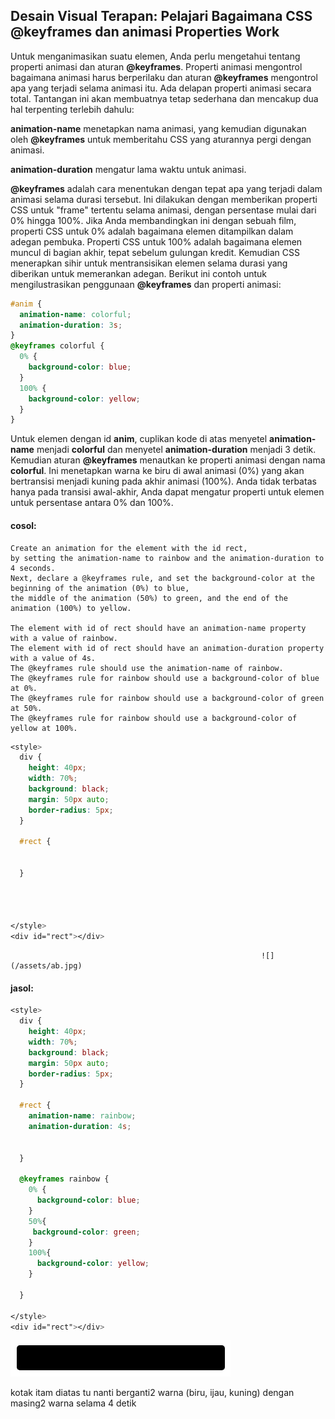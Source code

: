 ## Desain Visual Terapan: Pelajari Bagaimana CSS @keyframes dan animasi Properties Work

Untuk menganimasikan suatu elemen, Anda perlu mengetahui tentang properti animasi dan aturan **@keyframes**. Properti animasi mengontrol bagaimana animasi harus berperilaku dan aturan **@keyframes** mengontrol apa yang terjadi selama animasi itu. Ada delapan properti animasi secara total. Tantangan ini akan membuatnya tetap sederhana dan mencakup dua hal terpenting terlebih dahulu:

**animation-name** menetapkan nama animasi, yang kemudian digunakan oleh **@keyframes** untuk memberitahu CSS yang aturannya pergi dengan animasi.

**animation-duration** mengatur lama waktu untuk animasi.

**@keyframes** adalah cara menentukan dengan tepat apa yang terjadi dalam animasi selama durasi tersebut. Ini dilakukan dengan memberikan properti CSS untuk "frame" tertentu selama animasi, dengan persentase mulai dari 0% hingga 100%. Jika Anda membandingkan ini dengan sebuah film, properti CSS untuk 0% adalah bagaimana elemen ditampilkan dalam adegan pembuka. Properti CSS untuk 100% adalah bagaimana elemen muncul di bagian akhir, tepat sebelum gulungan kredit. Kemudian CSS menerapkan sihir untuk mentransisikan elemen selama durasi yang diberikan untuk memerankan adegan. Berikut ini contoh untuk mengilustrasikan penggunaan **@keyframes** dan properti animasi:

```css
#anim {
  animation-name: colorful;
  animation-duration: 3s;
}
@keyframes colorful {
  0% {
    background-color: blue;
  }
  100% {
    background-color: yellow;
  }
}
```

Untuk elemen dengan id **anim**, cuplikan kode di atas menyetel **animation-name** menjadi **colorful** dan menyetel **animation-duration** menjadi 3 detik. Kemudian aturan **@keyframes** menautkan ke properti animasi dengan nama **colorful**. Ini menetapkan warna ke biru di awal animasi \(0%\) yang akan bertransisi menjadi kuning pada akhir animasi \(100%\). Anda tidak terbatas hanya pada transisi awal-akhir, Anda dapat mengatur properti untuk elemen untuk persentase antara 0% dan 100%.

#### cosol:

```
Create an animation for the element with the id rect, 
by setting the animation-name to rainbow and the animation-duration to 4 seconds. 
Next, declare a @keyframes rule, and set the background-color at the beginning of the animation (0%) to blue,
the middle of the animation (50%) to green, and the end of the animation (100%) to yellow.

The element with id of rect should have an animation-name property with a value of rainbow.
The element with id of rect should have an animation-duration property with a value of 4s.
The @keyframes rule should use the animation-name of rainbow.
The @keyframes rule for rainbow should use a background-color of blue at 0%.
The @keyframes rule for rainbow should use a background-color of green at 50%.
The @keyframes rule for rainbow should use a background-color of yellow at 100%.
```

```css
<style>
  div {
    height: 40px;
    width: 70%;
    background: black;
    margin: 50px auto;
    border-radius: 5px;
  }

  #rect {


  }




</style>
<div id="rect"></div>
```

```
                                                        ![](/assets/ab.jpg)
```

#### jasol:

```css
<style>
  div {
    height: 40px;
    width: 70%;
    background: black;
    margin: 50px auto;
    border-radius: 5px;
  }

  #rect {
    animation-name: rainbow;
    animation-duration: 4s;


  }

  @keyframes rainbow {
    0% {
      background-color: blue;
    }
    50%{
     background-color: green;  
    }
    100%{
      background-color: yellow;
    }

  }

</style>
<div id="rect"></div>
```

![](/assets/ab.jpg)    

kotak itam diatas tu nanti berganti2 warna \(biru, ijau, kuning\) dengan masing2 warna selama 4 detik

